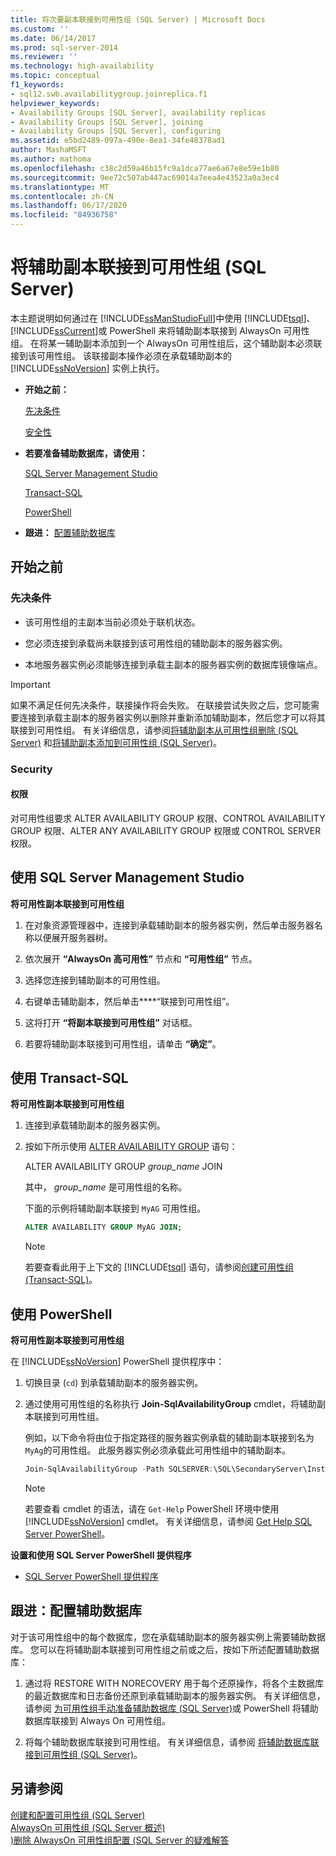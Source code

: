 ```yaml
---
title: 将次要副本联接到可用性组 (SQL Server) | Microsoft Docs
ms.custom: ''
ms.date: 06/14/2017
ms.prod: sql-server-2014
ms.reviewer: ''
ms.technology: high-availability
ms.topic: conceptual
f1_keywords:
- sql12.swb.availabilitygroup.joinreplica.f1
helpviewer_keywords:
- Availability Groups [SQL Server], availability replicas
- Availability Groups [SQL Server], joining
- Availability Groups [SQL Server], configuring
ms.assetid: e5bd2489-097a-490e-8ea1-34fe48378ad1
author: MashaMSFT
ms.author: mathoma
ms.openlocfilehash: c38c2d59a46b15fc9a1dca77ae6a67e8e59e1b80
ms.sourcegitcommit: 9ee72c507ab447ac69014a7eea4e43523a0a3ec4
ms.translationtype: MT
ms.contentlocale: zh-CN
ms.lasthandoff: 06/17/2020
ms.locfileid: "84936758"
---
```

# <a name="join-a-secondary-replica-to-an-availability-group-sql-server"></a>将辅助副本联接到可用性组 (SQL Server)
  本主题说明如何通过在 [!INCLUDE[ssManStudioFull](../../../includes/ssmanstudiofull-md.md)]中使用 [!INCLUDE[tsql](../../../includes/tsql-md.md)]、 [!INCLUDE[ssCurrent](../../../includes/sscurrent-md.md)]或 PowerShell 来将辅助副本联接到 AlwaysOn 可用性组。 在将某一辅助副本添加到一个 AlwaysOn 可用性组后，这个辅助副本必须联接到该可用性组。 该联接副本操作必须在承载辅助副本的 [!INCLUDE[ssNoVersion](../../../includes/ssnoversion-md.md)] 实例上执行。  
  
-   **开始之前：**  
  
     [先决条件](#Prerequisites)  
  
     [安全性](#Security)  
  
-   **若要准备辅助数据库，请使用：**  
  
     [SQL Server Management Studio](#SSMSProcedure)  
  
     [Transact-SQL](#TsqlProcedure)  
  
     [PowerShell](#PowerShellProcedure)  
  
-   **跟进：** [配置辅助数据库](#FollowUp)  
  
##  <a name="before-you-begin"></a><a name="BeforeYouBegin"></a> 开始之前  
  
###  <a name="prerequisites"></a><a name="Prerequisites"></a>先决条件  
  
-   该可用性组的主副本当前必须处于联机状态。  
  
-   您必须连接到承载尚未联接到该可用性组的辅助副本的服务器实例。  
  
-   本地服务器实例必须能够连接到承载主副本的服务器实例的数据库镜像端点。  
  
> [!IMPORTANT]  
>  如果不满足任何先决条件，联接操作将会失败。 在联接尝试失败之后，您可能需要连接到承载主副本的服务器实例以删除并重新添加辅助副本，然后您才可以将其联接到可用性组。 有关详细信息，请参阅[将辅助副本从可用性组删除 (SQL Server)](remove-a-secondary-replica-from-an-availability-group-sql-server.md) 和[将辅助副本添加到可用性组 (SQL Server)](add-a-secondary-replica-to-an-availability-group-sql-server.md)。  
  
###  <a name="security"></a><a name="Security"></a> Security  
  
####  <a name="permissions"></a><a name="Permissions"></a> 权限  
 对可用性组要求 ALTER AVAILABILITY GROUP 权限、CONTROL AVAILABILITY GROUP 权限、ALTER ANY AVAILABILITY GROUP 权限或 CONTROL SERVER 权限。  
  
##  <a name="using-sql-server-management-studio"></a><a name="SSMSProcedure"></a> 使用 SQL Server Management Studio  
 **将可用性副本联接到可用性组**  
  
1.  在对象资源管理器中，连接到承载辅助副本的服务器实例，然后单击服务器名称以便展开服务器树。  
  
2.  依次展开 **“AlwaysOn 高可用性”** 节点和 **“可用性组”** 节点。  
  
3.  选择您连接到辅助副本的可用性组。  
  
4.  右键单击辅助副本，然后单击****“联接到可用性组”。  
  
5.  这将打开 **“将副本联接到可用性组”** 对话框。  
  
6.  若要将辅助副本联接到可用性组，请单击 **“确定”**。  
  
##  <a name="using-transact-sql"></a><a name="TsqlProcedure"></a> 使用 Transact-SQL  
 **将可用性副本联接到可用性组**  
  
1.  连接到承载辅助副本的服务器实例。  
  
2.  按如下所示使用 [ALTER AVAILABILITY GROUP](/sql/t-sql/statements/alter-availability-group-transact-sql) 语句：  
  
     ALTER AVAILABILITY GROUP *group_name* JOIN  
  
     其中， *group_name* 是可用性组的名称。  
  
     下面的示例将辅助副本联接到 `MyAG` 可用性组。  
  
    ```sql
    ALTER AVAILABILITY GROUP MyAG JOIN;  
    ```  
  
    > [!NOTE]  
    >  若要查看此用于上下文的 [!INCLUDE[tsql](../../../includes/tsql-md.md)] 语句，请参阅[创建可用性组 (Transact-SQL)](create-an-availability-group-transact-sql.md)。  
  
##  <a name="using-powershell"></a><a name="PowerShellProcedure"></a> 使用 PowerShell  
 **将可用性副本联接到可用性组**  
  
 在 [!INCLUDE[ssNoVersion](../../../includes/ssnoversion-md.md)] PowerShell 提供程序中：  
  
1.  切换目录 (`cd`) 到承载辅助副本的服务器实例。  
  
2.  通过使用可用性组的名称执行 **Join-SqlAvailabilityGroup** cmdlet，将辅助副本联接到可用性组。  
  
     例如，以下命令将由位于指定路径的服务器实例承载的辅助副本联接到名为 `MyAg`的可用性组。  此服务器实例必须承载此可用性组中的辅助副本。  
  
    ```powershell
    Join-SqlAvailabilityGroup -Path SQLSERVER:\SQL\SecondaryServer\InstanceName -Name 'MyAg'  
    ```  
  
    > [!NOTE]  
    >  若要查看 cmdlet 的语法，请在 `Get-Help` PowerShell 环境中使用 [!INCLUDE[ssNoVersion](../../../includes/ssnoversion-md.md)] cmdlet。 有关详细信息，请参阅 [Get Help SQL Server PowerShell](../../../powershell/sql-server-powershell.md)。  
  
 **设置和使用 SQL Server PowerShell 提供程序**  
  
-   [SQL Server PowerShell 提供程序](../../../powershell/sql-server-powershell-provider.md)  
  
##  <a name="follow-up-configure-secondary-databases"></a><a name="FollowUp"></a>跟进：配置辅助数据库  
 对于该可用性组中的每个数据库，您在承载辅助副本的服务器实例上需要辅助数据库。 您可以在将辅助副本联接到可用性组之前或之后，按如下所述配置辅助数据库：  
  
1.  通过将 RESTORE WITH NORECOVERY 用于每个还原操作，将各个主数据库的最近数据库和日志备份还原到承载辅助副本的服务器实例。 有关详细信息，请参阅 [为可用性组手动准备辅助数据库 (SQL Server)](manually-prepare-a-secondary-database-for-an-availability-group-sql-server.md)或 PowerShell 将辅助数据库联接到 Always On 可用性组。  
  
2.  将每个辅助数据库联接到可用性组。 有关详细信息，请参阅 [将辅助数据库联接到可用性组 (SQL Server)](join-a-secondary-database-to-an-availability-group-sql-server.md)。  
  
## <a name="see-also"></a>另请参阅  
 [创建和配置可用性组 (SQL Server)](creation-and-configuration-of-availability-groups-sql-server.md)   
 [AlwaysOn 可用性组 &#40;SQL Server 概述&#41;](overview-of-always-on-availability-groups-sql-server.md)   
 [&#41;删除 AlwaysOn 可用性组配置 &#40;SQL Server 的疑难解答](troubleshoot-always-on-availability-groups-configuration-sql-server.md)  
